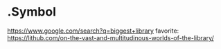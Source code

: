 # .Symbol
https://www.google.com/search?q=biggest+library favorite: https://lithub.com/on-the-vast-and-multitudinous-worlds-of-the-library/
